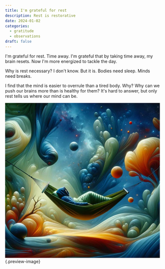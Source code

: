 ```yaml
---
title: I'm grateful for rest
description: Rest is restorative
date: 2024-01-02
categories:
  - gratitude
  - observations
draft: false
---
```

I'm grateful for rest. Time away. I'm grateful that by taking time away, my brain resets. Now I'm more energized to tackle the day. 

Why is rest necessary? I don't know. But it is. Bodies need sleep. Minds need breaks. 

I find that the mind is easier to overrule than a tired body. Why? Why can we push our brains more than is healthy for them? It's hard to answer, but only rest tells us where our mind can be. 

![Resting in an abstract and surrealistic way](../img/dalle-resting-hammock-surreal.jpeg){.preview-image}

